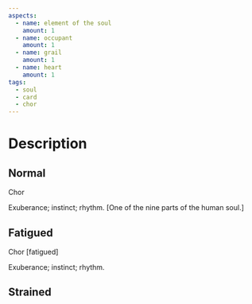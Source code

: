 ```yaml
---
aspects:
  - name: element of the soul
    amount: 1
  - name: occupant
    amount: 1
  - name: grail
    amount: 1
  - name: heart
    amount: 1
tags:
  - soul
  - card
  - chor
---
```


# Description

## Normal
Chor

Exuberance; instinct; rhythm. [One of the nine parts of the human soul.]
## Fatigued
Chor [fatigued]

Exuberance; instinct; rhythm.
## Strained

